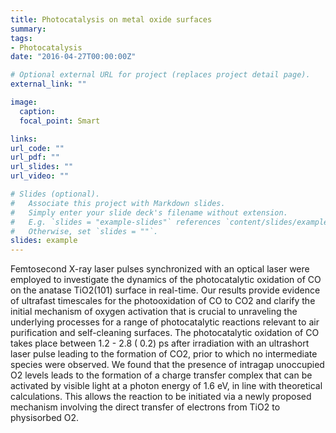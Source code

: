 ```yaml
---
title: Photocatalysis on metal oxide surfaces 
summary: 
tags:
- Photocatalysis
date: "2016-04-27T00:00:00Z"

# Optional external URL for project (replaces project detail page).
external_link: ""

image:
  caption: 
  focal_point: Smart

links:
url_code: ""
url_pdf: ""
url_slides: ""
url_video: ""

# Slides (optional).
#   Associate this project with Markdown slides.
#   Simply enter your slide deck's filename without extension.
#   E.g. `slides = "example-slides"` references `content/slides/example-slides.md`.
#   Otherwise, set `slides = ""`.
slides: example
---
```

Femtosecond X-ray laser pulses synchronized with an optical laser were employed to investigate the dynamics of the photocatalytic oxidation of CO on the anatase TiO2(101) surface in real-time. Our results provide evidence of ultrafast timescales for the photooxidation of CO to CO2 and clarify the initial mechanism of oxygen activation that is crucial to unraveling the underlying processes for a range of photocatalytic reactions relevant to air purification and self-cleaning surfaces. The photocatalytic oxidation of CO takes place between 1.2 - 2.8 ( 0.2) ps after irradiation with an ultrashort laser pulse leading to the formation of CO2, prior to which no intermediate species were observed. We found that the presence of intragap unoccupied O2 levels leads to the formation of a charge transfer complex that can be activated by visible light at a photon energy of 1.6 eV, in line with theoretical calculations. This allows the reaction to be initiated via a newly proposed mechanism involving the direct transfer of electrons from TiO2 to physisorbed O2.
